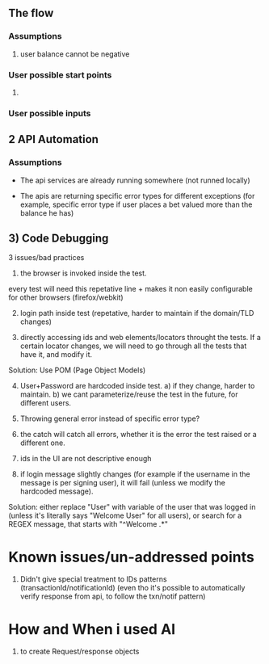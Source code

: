 ## The flow

### Assumptions
1) user balance cannot be negative


### User possible start points
1) 

### User possible inputs



## 2 API Automation

### Assumptions
- The api services are already running somewhere (not runned locally)

- The apis are returning specific error types for different exceptions (for example, specific error type if user places a bet valued more than the balance he has)


## 3) Code Debugging

3 issues/bad practices

1) the browser is invoked inside the test.

every test will need this repetative line + makes it non easily configurable for other browsers (firefox/webkit)

2) login path inside test (repetative, harder to maintain if the domain/TLD changes)

3) directly accessing ids and web elements/locators throught the tests. 
If a certain locator changes, we will need to go through all the tests that have it, and modify it.

Solution: Use POM (Page Object Models)

4) User+Password are hardcoded inside test. a) if they change, harder to maintain. b) we cant parameterize/reuse the test in the future, for different users.

5) Throwing general error instead of specific error type?

6) the catch will catch all errors, whether it is the error the test raised or a different one.

7) ids in the UI are not descriptive enough

8) if login message slightly changes (for example if the username in the message is per signing user), it will fail (unless we modify the hardcoded message).

Solution: either replace "User" with variable of the user that was logged in (unless it's literally says "Welcome User" for all users), or search for a REGEX message, that starts with "^Welcome .*" 


# Known issues/un-addressed points
1) Didn't give special treatment to IDs patterns (transactionId/notificationId) (even tho it's possible to automatically verify response from api, to follow the txn/notif pattern)

# How and When i used AI
1) to create Request/response objects



